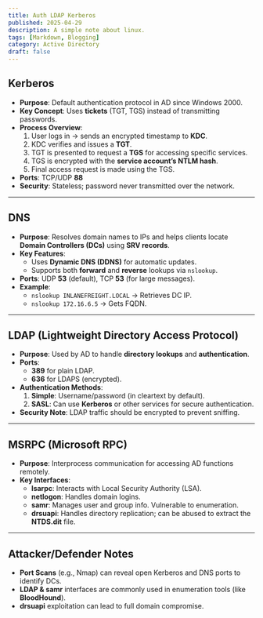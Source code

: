 ```yaml
---
title: Auth LDAP Kerberos
published: 2025-04-29
description: A simple note about linux.
tags: [Markdown, Blogging]
category: Active Directory
draft: false
---
```


## **Kerberos**
- **Purpose**: Default authentication protocol in AD since Windows 2000.
- **Key Concept**: Uses **tickets** (TGT, TGS) instead of transmitting passwords.
- **Process Overview**:
  1. User logs in → sends an encrypted timestamp to **KDC**.
  2. KDC verifies and issues a **TGT**.
  3. TGT is presented to request a **TGS** for accessing specific services.
  4. TGS is encrypted with the **service account’s NTLM hash**.
  5. Final access request is made using the TGS.
- **Ports**: TCP/UDP **88**
- **Security**: Stateless; password never transmitted over the network.

---

## **DNS**
- **Purpose**: Resolves domain names to IPs and helps clients locate **Domain Controllers (DCs)** using **SRV records**.
- **Key Features**:
  - Uses **Dynamic DNS (DDNS)** for automatic updates.
  - Supports both **forward** and **reverse** lookups via `nslookup`.
- **Ports**: UDP **53** (default), TCP **53** (for large messages).
- **Example**:
  - `nslookup INLANEFREIGHT.LOCAL` → Retrieves DC IP.
  - `nslookup 172.16.6.5` → Gets FQDN.

---

## **LDAP (Lightweight Directory Access Protocol)**
- **Purpose**: Used by AD to handle **directory lookups** and **authentication**.
- **Ports**:
  - **389** for plain LDAP.
  - **636** for LDAPS (encrypted).
- **Authentication Methods**:
  1. **Simple**: Username/password (in cleartext by default).
  2. **SASL**: Can use **Kerberos** or other services for secure authentication.
- **Security Note**: LDAP traffic should be encrypted to prevent sniffing.

---

## **MSRPC (Microsoft RPC)**
- **Purpose**: Interprocess communication for accessing AD functions remotely.
- **Key Interfaces**:
  - **lsarpc**: Interacts with Local Security Authority (LSA).
  - **netlogon**: Handles domain logins.
  - **samr**: Manages user and group info. Vulnerable to enumeration.
  - **drsuapi**: Handles directory replication; can be abused to extract the **NTDS.dit** file.

---

## Attacker/Defender Notes
- **Port Scans** (e.g., Nmap) can reveal open Kerberos and DNS ports to identify DCs.
- **LDAP & samr** interfaces are commonly used in enumeration tools (like **BloodHound**).
- **drsuapi** exploitation can lead to full domain compromise.

